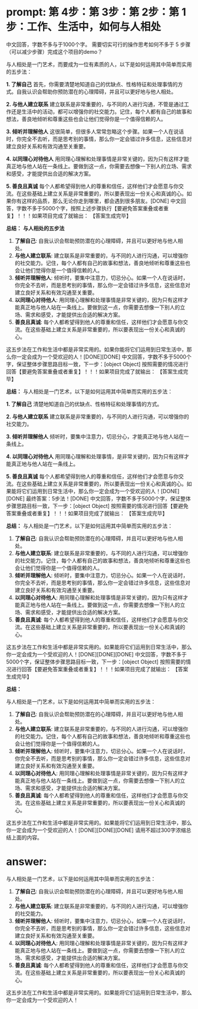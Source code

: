 # prompt: 第 4步：第 3步：第 2步：第 1步：工作、生活中，如何与人相处
中文回答，字数不多与于1000个字。
需要切实可行的操作思考如何不多于 5 步骤 （可以减少步骤）完成这个项目的demo？

与人相处是一门艺术，而要成为一位有素质的人，以下是如何运用其中简单而实用的五步法：

**1. 了解自己**
首先，你需要清楚地知道自己的优缺点、性格特征和处理事情的方式。自我认识会帮助你预防潜在的心理障碍，并且可以更好地与他人相处。

**2. 与他人建立联系**
建立联系是非常重要的，与不同的人进行沟通，不管是通过工作还是生活中的活动，都可以增强你的社交能力。记住，每个人都有自己的故事和想法，善良地倾听和尊重这些也会让他们觉得你是一个值得信赖的人。

**3. 倾听并理解他人**
这很简单，但很多人常常忽略这个步骤。如果一个人在说话时，你完全不去听，而是思考别的事情，那么你一定会错过许多信息，这些信息对建立良好关系和有效沟通至关重要。

**4. 以同理心对待他人**
用同理心理解和处理事情是非常关键的，因为只有这样才能真正地与他人站在一条线上。要做到这一点，你需要去想像一下别人的立场、需求和感受，才能提供出合适的解决方案。

**5. 善良且真诚**
每个人都希望得到他人的尊重和信任，这样他们才会愿意与你交流。在这些基础上建立关系是非常重要的，所以要表现出一份关心和真诚的心。如果你有这样的品质，那么无论你走到哪里，都会遇到很多朋友。[DONE]
中文回答，字数不多于5000个字，按照上述步骤执行【要避免答案重叠或者重复】！！！如果项目完成了就输出： 【答案生成完毕】

**总结：** 
**与人相处的五步法**

1.  **了解自己**: 自我认识会帮助预防潜在的心理障碍，并且可以更好地与他人相处。
2.  **与他人建立联系**: 建立联系是非常重要的，与不同的人进行沟通，可以增强你的社交能力。记住，每个人都有自己的故事和想法，善良地倾听和尊重这些也会让他们觉得你是一个值得信赖的人。
3.  **倾听并理解他人**: 倾听时，要集中注意力，切忌分心。如果一个人在说话时，你完全不去听，而是思考别的事情，那么你一定会错过许多信息，这些信息对建立良好关系和有效沟通至关重要。
4.  **以同理心对待他人**: 用同理心理解和处理事情是非常关键的，因为只有这样才能真正地与他人站在一条线上。要做到这一点，你需要去想像一下别人的立场、需求和感受，才能提供出合适的解决方案。
5.  **善良且真诚**: 每个人都希望得到他人的尊重和信任，这样他们才会愿意与你交流。在这些基础上建立关系是非常重要的，所以要表现出一份关心和真诚的心。

这五步法在工作和生活中都是非常实用的。如果你能将它们运用到日常生活中，那么你一定会成为一个受欢迎的人！[DONE][DONE]
中文回答，字数不多于5000个字，保证整体步骤思路目标一致，下一步：[object Object]
按照需要的情况进行回答【要避免答案重叠或者重复】！！！如果项目完成了就输出： 【答案生成完毕】

**总结：** 
与人相处是一门艺术，以下是如何运用其中简单而实用的五步法：

**1. 了解自己**
清楚地知道自己的优缺点、性格特征和处理事情的方式。

**2. 与他人建立联系**
建立联系是非常重要的，与不同的人进行沟通，可以增强你的社交能力。

**3. 倾听并理解他人**
倾听时，要集中注意力，切忌分心，才能真正地与他人站在一条线上。

**4. 以同理心对待他人**
用同理心理解和处理事情，是非常关键的，因为只有这样才能真正地与他人站在一条线上。

**5. 善良且真诚**
每个人都希望得到他人的尊重和信任，这样他们才会愿意与你交流。在这些基础上建立关系是非常重要的，所以要表现出一份关心和真诚的心。如果能将它们运用到日常生活中，那么你一定会成为一个受欢迎的人！[DONE][DONE]
最终答案：5步法！[DONE]
中文回答，字数不多于5000个字，保证整体步骤思路目标一致，下一步：[object Object]
按照需要的情况进行回答【要避免答案重叠或者重复】！！！如果项目完成了就输出： 【答案生成完毕】

**总结：** 
与人相处是一门艺术，以下是如何运用其中简单而实用的五步法：

1.  **了解自己**: 自我认识会帮助预防潜在的心理障碍，并且可以更好地与他人相处。
2.  **与他人建立联系**: 建立联系是非常重要的，与不同的人进行沟通，可以增强你的社交能力。记住，每个人都有自己的故事和想法，善良地倾听和尊重这些也会让他们觉得你是一个值得信赖的人。
3.  **倾听并理解他人**: 倾听时，要集中注意力，切忌分心。如果一个人在说话时，你完全不去听，而是思考别的事情，那么你一定会错过许多信息，这些信息对建立良好关系和有效沟通至关重要。
4.  **以同理心对待他人**: 用同理心理解和处理事情是非常关键的，因为只有这样才能真正地与他人站在一条线上。要做到这一点，你需要去想像一下别人的立场、需求和感受，才能提供出合适的解决方案。
5.  **善良且真诚**: 每个人都希望得到他人的尊重和信任，这样他们才会愿意与你交流。在这些基础上建立关系是非常重要的，所以要表现出一份关心和真诚的心。

这五步法在工作和生活中都是非常实用的。如果能将它们运用到日常生活中，那么你一定会成为一个受欢迎的人！[DONE][DONE][DONE]
中文回答，字数不多于5000个字，保证整体步骤思路目标一致，下一步：[object Object]
按照需要的情况进行回答【要避免答案重叠或者重复】！！！如果项目完成了就输出： 【答案生成完毕】

**总结：**

与人相处是一门艺术，以下是如何运用其中简单而实用的五步法：

1.  **了解自己**: 自我认识会帮助预防潜在的心理障碍，并且可以更好地与他人相处。
2.  **与他人建立联系**: 建立联系是非常重要的，与不同的人进行沟通，可以增强你的社交能力。记住，每个人都有自己的故事和想法，善良地倾听和尊重这些也会让他们觉得你是一个值得信赖的人。
3.  **倾听并理解他人**: 倾听时，要集中注意力，切忌分心。如果一个人在说话时，你完全不去听，而是思考别的事情，那么你一定会错过许多信息，这些信息对建立良好关系和有效沟通至关重要。
4.  **以同理心对待他人**: 用同理心理解和处理事情是非常关键的，因为只有这样才能真正地与他人站在一条线上。要做到这一点，你需要去想像一下别人的立场、需求和感受，才能提供出合适的解决方案。
5.  **善良且真诚**: 每个人都希望得到他人的尊重和信任，这样他们才会愿意与你交流。在这些基础上建立关系是非常重要的，所以要表现出一份关心和真诚的心。

这五步法在工作和生活中都是非常实用的。如果能将它们运用到日常生活中，那么你一定会成为一个受欢迎的人！[DONE][DONE][DONE]
请用不超过300字浓缩总结上面的内容。
# answer: 
 与人相处是一门艺术，以下是如何运用其中简单而实用的五步法：

1.  **了解自己**: 自我认识会帮助预防潜在的心理障碍，并且可以更好地与他人相处。
2.  **与他人建立联系**: 建立联系是非常重要的，与不同的人进行沟通，可以增强你的社交能力。
3.  **倾听并理解他人**: 倾听时，要集中注意力，切忌分心，如果一个人在说话时，你完全不去听，而是思考别的事情，那么你一定会错过许多信息，这些信息对建立良好关系和有效沟通至关重要。
4.  **以同理心对待他人**: 用同理心理解和处理事情是非常关键的，因为只有这样才能真正地与他人站在一条线上。要做到这一点，你需要去想像一下别人的立场、需求和感受，才能提供出合适的解决方案。
5.  **善良且真诚**: 每个人都希望得到他人的尊重和信任，这样他们才会愿意与你交流。在这些基础上建立关系是非常重要的，所以要表现出一份关心和真诚的心。

这五步法在工作和生活中都是非常实用的。如果能将它们运用到日常生活中，那么你一定会成为一个受欢迎的人！
